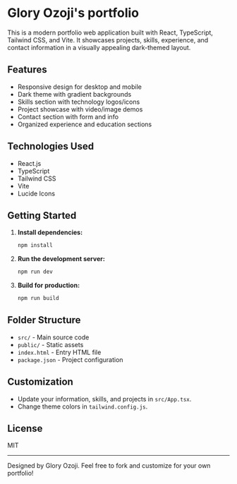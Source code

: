 # Glory Ozoji's portfolio

This is a modern portfolio web application built with React, TypeScript, Tailwind CSS, and Vite. It showcases projects, skills, experience, and contact information in a visually appealing dark-themed layout.

## Features
- Responsive design for desktop and mobile
- Dark theme with gradient backgrounds
- Skills section with technology logos/icons
- Project showcase with video/image demos
- Contact section with form and info
- Organized experience and education sections

## Technologies Used
- React.js
- TypeScript
- Tailwind CSS
- Vite
- Lucide Icons

## Getting Started
1. **Install dependencies:**
   ```bash
   npm install
   ```
2. **Run the development server:**
   ```bash
   npm run dev
   ```
3. **Build for production:**
   ```bash
   npm run build
   ```

## Folder Structure
- `src/` - Main source code
- `public/` - Static assets
- `index.html` - Entry HTML file
- `package.json` - Project configuration

## Customization
- Update your information, skills, and projects in `src/App.tsx`.
- Change theme colors in `tailwind.config.js`.

## License
MIT

---
Designed by Glory Ozoji. Feel free to fork and customize for your own portfolio!
